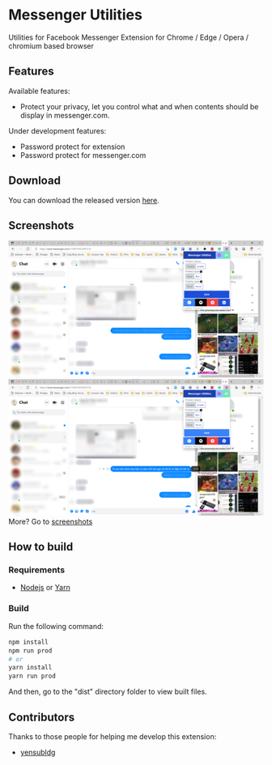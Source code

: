 # Messenger Utilities

Utilities for Facebook Messenger
Extension for Chrome / Edge / Opera / chromium based browser

## Features

Available features:

- Protect your privacy, let you control what and when contents should be display in messenger.com.

Under development features:

- Password protect for extension
- Password protect for messenger.com

## Download

You can download the released version [here](https://github.com/Phu1237/extension-messenger-utilities/releases/latest/download/messenger-utilities.zip).

## Screenshots

![screenshot](screenshots/edge-1.png)
![screenshot](screenshots/edge-2.png)
More? Go to [screenshots](screenshots)

## How to build

### Requirements

- [Nodejs](https://nodejs.org/) or [Yarn](https://yarnpkg.com/)

### Build

Run the following command:

```bash
npm install
npm run prod
# or
yarn install
yarn run prod
```

And then, go to the "dist" directory folder to view built files.

## Contributors

Thanks to those people for helping me develop this extension:

- [yensubldg](https://github.com/yensubldg)

